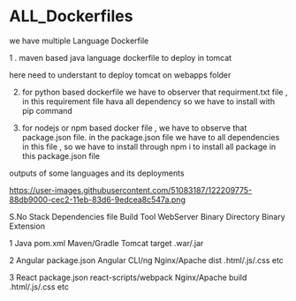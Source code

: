 # ALL_Dockerfiles


we have multiple Language Dockerfile 


1 . maven based java language dockerfile to deploy in tomcat

here need to understant to deploy tomcat on webapps folder 

2. for python based dockerfile we have to observer that requirment.txt file , in this requirement file hava all dependency so we have to install with pip command 


3. for nodejs or npm based docker file , we have to observe that package.json file. in the package.json file we have to all dependencies in this file , so we have to install through npm i to install all package in this package.json file

outputs of some languages and its deployments


https://user-images.githubusercontent.com/51083187/122209775-88db9000-cec2-11eb-83d6-9edcea8c547a.png

S.No
Stack
Dependencies file
Build Tool
WebServer
Binary Directory
Binary Extension

1
Java
pom.xml
Maven/Gradle
Tomcat
target
.war/.jar

2
Angular
package.json
Angular CLI/ng
Nginx/Apache
dist
.html/.js/.css etc

3
React
package.json
react-scripts/webpack
Nginx/Apache
build
.html/.js/.css etc
